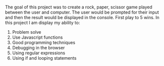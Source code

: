 The goal of this project was to create a rock, paper, scissor game played between the user and computer. The user would be prompted for their input and then the result would be displayed in the console. First play to 5 wins.
In this project I am display my ability to:
1. Problem solve
2. Use Javascript functions
3. Good programming techniques
4. Debugging in the browser
5. Using regular expressions
6. Using if and looping statements

